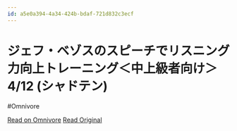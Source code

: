 ```yaml
---
id: a5e0a394-4a34-424b-bdaf-721d832c3ecf
---
```


# ジェフ・ベゾスのスピーチでリスニング力向上トレーニング＜中上級者向け＞4/12 (シャドテン)
#Omnivore

[Read on Omnivore](https://omnivore.app/me/https-l-smartnews-com-k-vcw-t-190f00cb5e2)
[Read Original](https://www.smartnews.com/sp/4707539567006191386?placement=article-preview)


